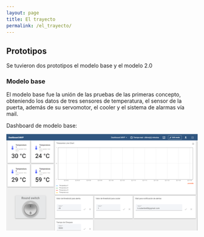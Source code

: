 ```yaml
---
layout: page
title: El trayecto
permalink: /el_trayecto/
---
```


## Prototipos
Se tuvieron dos prototipos el modelo base y el modelo 2.0

### Modelo base

El modelo base fue la unión de las pruebas de las primeras concepto, obteniendo los datos de tres sensores de temperatura, 
el sensor de la puerta, además de su servomotor, el cooler y el sistema de alarmas vía mail.

Dashboard de modelo base:

![Dashboard de modelo base](https://raw.githubusercontent.com/SisCom-PI2-2023-2/proyecto-keep-it-cool/main/docs/_posts/img/Dashboard10_10_23.png)



